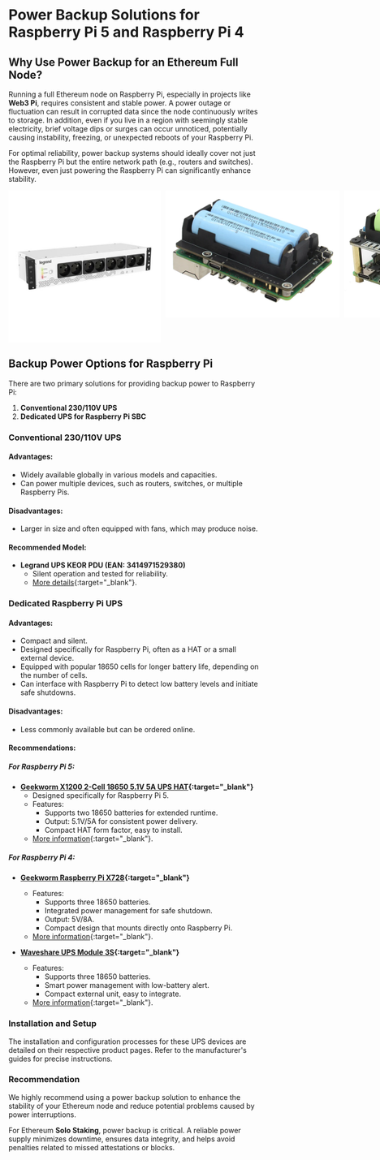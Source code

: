 # Power Backup Solutions for Raspberry Pi 5 and Raspberry Pi 4

## Why Use Power Backup for an Ethereum Full Node?

Running a full Ethereum node on Raspberry Pi, especially in projects like **Web3 Pi**, requires consistent and stable power. A power outage or fluctuation can result in corrupted data since the node continuously writes to storage. In addition, even if you live in a region with seemingly stable electricity, brief voltage dips or surges can occur unnoticed, potentially causing instability, freezing, or unexpected reboots of your Raspberry Pi.

For optimal reliability, power backup systems should ideally cover not just the Raspberry Pi but the entire network path (e.g., routers and switches). However, even just powering the Raspberry Pi can significantly enhance stability.

<div style="display: flex; gap: 10px;">
  <img src="../../img/LG-310330-WEB-R.jpg" alt="Image 1" style="height: 300px;">
  <img src="../../img/X1200.png" alt="Image 2" style="height: 250px;">
  <img src="../../img/X728.png" alt="Image 3" style="height: 250px;">
</div>

## Backup Power Options for Raspberry Pi

There are two primary solutions for providing backup power to Raspberry Pi:

1. **Conventional 230/110V UPS**
2. **Dedicated UPS for Raspberry Pi SBC**

### Conventional 230/110V UPS

#### Advantages:
- Widely available globally in various models and capacities.
- Can power multiple devices, such as routers, switches, or multiple Raspberry Pis.
  
#### Disadvantages:
- Larger in size and often equipped with fans, which may produce noise.

#### Recommended Model:
- **Legrand UPS KEOR PDU (EAN: 3414971529380)**  
    - Silent operation and tested for reliability.  
    - [More details](https://www.legrand.pl/pl/e-katalog/produkty/ups-keor-pdu-fr8xfr-mont-rack-310330){:target="_blank"}.

### Dedicated Raspberry Pi UPS

#### Advantages:
- Compact and silent.
- Designed specifically for Raspberry Pi, often as a HAT or a small external device.
- Equipped with popular 18650 cells for longer battery life, depending on the number of cells.
- Can interface with Raspberry Pi to detect low battery levels and initiate safe shutdowns.

#### Disadvantages:
- Less commonly available but can be ordered online.

#### Recommendations:

##### For Raspberry Pi 5:
- **[Geekworm X1200 2-Cell 18650 5.1V 5A UPS HAT](https://geekworm.com/products/x1200){:target="_blank"}**  
    - Designed specifically for Raspberry Pi 5.  
    - Features:
        - Supports two 18650 batteries for extended runtime.
        - Output: 5.1V/5A for consistent power delivery.
        - Compact HAT form factor, easy to install.  
    - [More information](https://geekworm.com/products/x1200){:target="_blank"}.

##### For Raspberry Pi 4:
- **[Geekworm Raspberry Pi X728](https://geekworm.com/products/x728){:target="_blank"}**  
    - Features:
        - Supports three 18650 batteries.
        - Integrated power management for safe shutdown.
        - Output: 5V/8A.
        - Compact design that mounts directly onto Raspberry Pi.
    - [More information](https://geekworm.com/products/x728){:target="_blank"}.

- **[Waveshare UPS Module 3S](https://www.waveshare.com/ups-module-3s.htm?sku=25603){:target="_blank"}**  
    - Features:
        - Supports three 18650 batteries.
        - Smart power management with low-battery alert.
        - Compact external unit, easy to integrate.  
    - [More information](https://www.waveshare.com/ups-module-3s.htm?sku=25603){:target="_blank"}.

### Installation and Setup

The installation and configuration processes for these UPS devices are detailed on their respective product pages. Refer to the manufacturer's guides for precise instructions.

### Recommendation

We highly recommend using a power backup solution to enhance the stability of your Ethereum node and reduce potential problems caused by power interruptions.

For Ethereum **Solo Staking**, power backup is critical. A reliable power supply minimizes downtime, ensures data integrity, and helps avoid penalties related to missed attestations or blocks.
